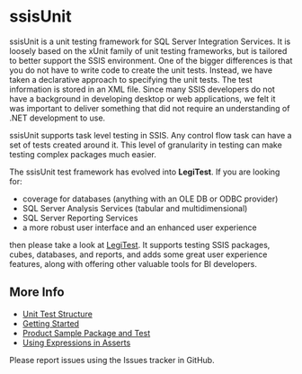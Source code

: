 # ssisUnit
ssisUnit is a unit testing framework for SQL Server Integration Services. It is loosely based on the xUnit family of unit testing
frameworks, but is tailored to better support the SSIS environment. One of the bigger differences is that you do not
have to write code to create the unit tests. Instead, we have taken a declarative approach to specifying the unit tests.
The test information is stored in an XML file. Since many SSIS developers do not have a background in developing desktop 
or web applications, we felt it was important to deliver something that did not require an understanding of .NET development to use.

ssisUnit supports task level testing in SSIS. Any control flow task can have a set of tests created around it. This level of
granularity in testing can make testing complex packages much easier.

The ssisUnit test framework has evolved into **LegiTest**. If you are looking for:
- coverage for databases (anything with an OLE DB or ODBC provider)
- SQL Server Analysis Services (tabular and multidimensional)
- SQL Server Reporting Services
- a more robust user interface and an enhanced user experience

then please take a look at [LegiTest](http://legitest.com). It supports testing SSIS packages, cubes, databases, and reports, 
and adds some great user experience features, along with offering other valuable tools for BI developers.

## More Info
- [Unit Test Structure](/docs/Unit%20Test%20Structure.md)
- [Getting Started](/docs/Getting%20Started.md)
- [Product Sample Package and Test](/docs/Product%20Sample%20Package%20and%20Test.md)
- [Using Expressions in Asserts](/docs/Using%20Expressions%20in%20Asserts.md)

Please report issues using the Issues tracker in GitHub.
